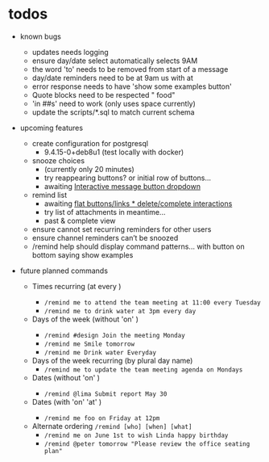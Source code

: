 # todos 

* known bugs
  * updates needs logging
  * ensure day/date select automatically selects 9AM 
  * the word 'to' needs to be removed from start of a message
  * day/date reminders need to be at 9am us with at
  * error response needs to have 'show some examples button'
  * Quote blocks need to be respected " food"
  * 'in ##s' need to work  (only uses space currently)
  * update the scripts/*.sql to match current schema

* upcoming features
  * create configuration for postgresql
    * 9.4.15-0+deb8u1  (test locally with docker)
  * snooze choices 
    * (currently only 20 minutes)
    * try reappearing buttons?  or initial row of buttons...
    * awaiting [Interactive message button dropdown](https://forum.mattermost.org/t/interactive-message-button-dropdown/5219)   
  * remind list 
    * awaiting [flat buttons/links * delete/complete interactions](https://forum.mattermost.org/t/interactive-flat-message-button-links/5220)
    * try list of attachments in meantime...
    * past & complete view
  * ensure cannot set recurring reminders for other users
  * ensure channel reminders can’t be snoozed
  * /remind help should display command patterns... with button on bottom saying show examples
  
  
* future planned commands
  * Times recurring (at <time> every <recurrent>)
    * `/remind me to attend the team meeting at 11:00 every Tuesday`
    * `/remind me to drink water at 3pm every day`
  * Days of the week (without 'on' <day>)
    * `/remind #design Join the meeting Monday`
    * `/remind me Smile tomorrow`
    * `/remind me Drink water Everyday`
  * Days of the week recurring (by plural day name)
    * `/remind me to update the team meeting agenda on Mondays`
  * Dates (without 'on' <date>)
    * `/remind @lima Submit report May 30`
  * Dates (with 'on' <date> 'at' <time>)
    * `/remind me foo on Friday at 12pm`
  * Alternate ordering `/remind [who] [when] [what]`
    * `/remind me on June 1st to wish Linda happy birthday`
    * `/remind @peter tomorrow "Please review the office seating plan"`
